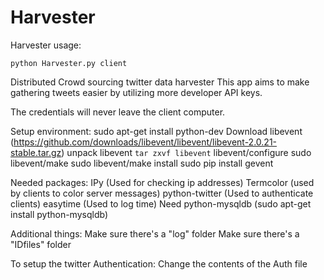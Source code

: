 Harvester
=========

Harvester usage: 
```
python Harvester.py client
```

Distributed Crowd sourcing twitter data harvester
This app aims to make gathering tweets easier by utilizing more developer API keys. 

The credentials will never leave the client computer. 

Setup environment:
	sudo apt-get install python-dev
	Download libevent (https://github.com/downloads/libevent/libevent/libevent-2.0.21-stable.tar.gz)
	unpack libevent
	```
	tar zxvf libevent
	```
	libevent/configure
	sudo libevent/make
	sudo libevent/make install
	sudo pip install gevent

Needed packages:
	IPy (Used for checking ip addresses)
	Termcolor (used by clients to color server messages)
	python-twitter (Used to authenticate clients)
	easytime (Used to log time)
	Need python-mysqldb (sudo apt-get install python-mysqldb)

Additional things:
	Make sure there's a "log" folder
	Make sure there's a "IDfiles" folder


To setup the twitter Authentication: 
	Change the contents of the Auth file 
